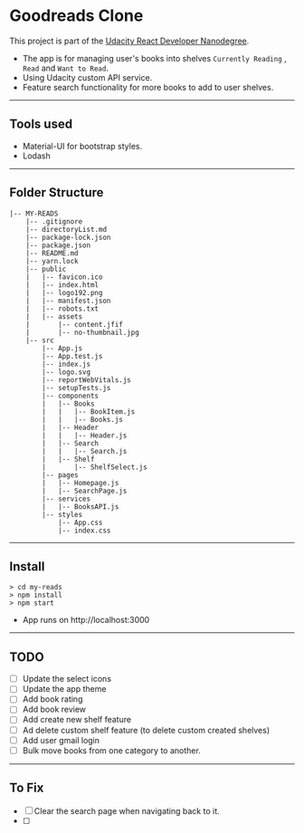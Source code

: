 # Goodreads Clone

This project is part of the [Udacity React Developer Nanodegree](https://www.udacity.com/course/react-nanodegree--nd019).

- The app is for managing user's books into shelves `Currently Reading` , `Read` and `Want to Read`.
- Using Udacity custom API service.
- Feature search functionality for more books to add to user shelves.

---

## Tools used

- Material-UI for bootstrap styles.
- Lodash

---

## Folder Structure

```shell
|-- MY-READS
    |-- .gitignore
    |-- directoryList.md
    |-- package-lock.json
    |-- package.json
    |-- README.md
    |-- yarn.lock
    |-- public
    |   |-- favicon.ico
    |   |-- index.html
    |   |-- logo192.png
    |   |-- manifest.json
    |   |-- robots.txt
    |   |-- assets
    |       |-- content.jfif
    |       |-- no-thumbnail.jpg
    |-- src
        |-- App.js
        |-- App.test.js
        |-- index.js
        |-- logo.svg
        |-- reportWebVitals.js
        |-- setupTests.js
        |-- components
        |   |-- Books
        |   |   |-- BookItem.js
        |   |   |-- Books.js
        |   |-- Header
        |   |   |-- Header.js
        |   |-- Search
        |   |   |-- Search.js
        |   |-- Shelf
        |       |-- ShelfSelect.js
        |-- pages
        |   |-- Homepage.js
        |   |-- SearchPage.js
        |-- services
        |   |-- BooksAPI.js
        |-- styles
            |-- App.css
            |-- index.css

```

---

## Install

```shell
> cd my-reads
> npm install
> npm start
```

- App runs on http://localhost:3000

---

## TODO

- [ ] Update the select icons
- [ ] Update the app theme
- [ ] Add book rating
- [ ] Add book review
- [ ] Add create new shelf feature
- [ ] Ad delete custom shelf feature (to delete custom created shelves)
- [ ] Add user gmail login
- [ ] Bulk move books from one category to another.

---

## To Fix

- [ ] Clear the search page when navigating back to it.
- [ ]
